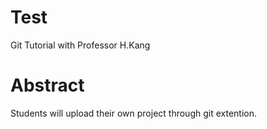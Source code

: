 # Test
Git Tutorial with Professor H.Kang

# Abstract
Students will upload their own project through git extention.
